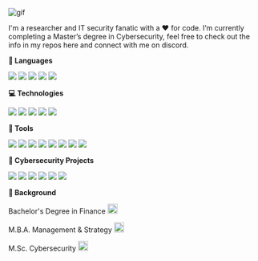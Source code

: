 ![gif](https://github.com/JCam6/JCam6/blob/main/GeoHello.gif)

I'm a researcher and IT security fanatic with a :heart: for code. I’m currently completing a Master’s degree in Cybersecurity, feel free to check out the info in my repos here and connect with me on discord.

**💬 Languages**

![](https://img.shields.io/badge/Code-Python-red?style=for-the-badge&logo=appveyor)
![](https://img.shields.io/badge/Code-Bash-red?style=for-the-badge&logo=appveyor)
![](https://img.shields.io/badge/Code-PowerShell-red?style=for-the-badge&logo=appveyor)
![](https://img.shields.io/badge/Code-Java-red?style=for-the-badge&logo=appveyor)
![](https://img.shields.io/badge/Code-SQL-red?style=for-the-badge&logo=appveyor)

**:computer: Technologies**

![](https://img.shields.io/badge/OS-Ubuntu-blue?style=for-the-badge&logo=appveyor)
![](https://img.shields.io/badge/OS-Windows-blue?style=for-the-badge&logo=appveyor)
![](https://img.shields.io/badge/OS-Kali--Linux-blue?style=for-the-badge&logo=appveyor)
![](https://img.shields.io/badge/Firewall-pfSense-blue?style=for-the-badge&logo=appveyor)
![](https://img.shields.io/badge/OS-Parrot%20OS-blue?style=for-the-badge&logo=appveyor)

**:wrench: Tools**

![](https://img.shields.io/badge/Tools-Wireshark-green?style=for-the-badge&logo=appveyor)
![](https://img.shields.io/badge/Tools-Nessus-green?style=for-the-badge&logo=appveyor)
![](https://img.shields.io/badge/Tools-SCAP--Workbench-green?style=for-the-badge&logo=appveyor)
![](https://img.shields.io/badge/Tools-TCP%2FIP-green?style=for-the-badge&logo=appveyor)
![](https://img.shields.io/badge/Tools-ATT%26CK%20Matrix-green?style=for-the-badge&logo=appveyor)
![](https://img.shields.io/badge/Tools-Legion-green?style=for-the-badge&logo=appveyor)
![](https://img.shields.io/badge/Tools-Hydra-green?style=for-the-badge&logo=appveyor)
![](https://img.shields.io/badge/Tools-Visual%20Studio%20Code-green?style=for-the-badge&logo=appveyor)

**:cop: Cybersecurity Projects**

![](https://img.shields.io/badge/Offensive-Priv%20Esc-9cf?style=for-the-badge&logo=appveyor)
![](https://img.shields.io/badge/Offensive-Code%20Inject-9cf?style=for-the-badge&logo=appveyor)
![](https://img.shields.io/badge/Offensive-Web%20Scanning-9cf?style=for-the-badge&logo=appveyor)
![](https://img.shields.io/badge/Defensive-Network%20Scanning-9cf?style=for-the-badge&logo=appveyor)
![](https://img.shields.io/badge/Offensive-Kernel%20Exploit-9cf?style=for-the-badge&logo=appveyor)
![](https://img.shields.io/badge/Defensive-OpenSCAP-9cf?style=for-the-badge&logo=appveyor)

**:closed_book: Background**

Bachelor's Degree in Finance <img src="https://media.giphy.com/media/bRpa6DFERjTR9roQcQ/giphy.gif" width="20">

M.B.A. Management & Strategy <img src="https://media.giphy.com/media/bRpa6DFERjTR9roQcQ/giphy.gif" width="20">

M.Sc. Cybersecurity <img src="https://media.giphy.com/media/bRpa6DFERjTR9roQcQ/giphy.gif" width="20">

